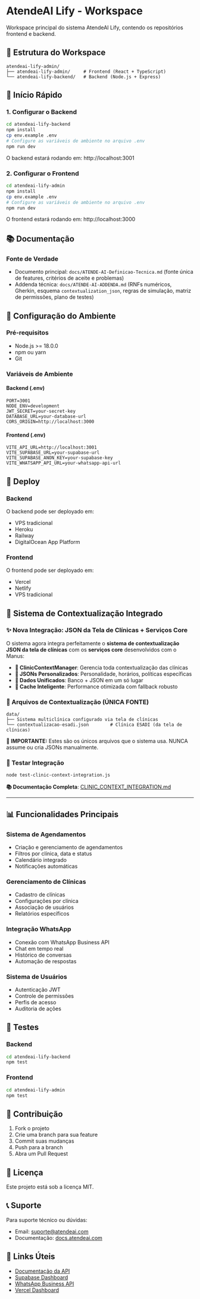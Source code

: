 # AtendeAI Lify - Workspace

Workspace principal do sistema AtendeAI Lify, contendo os repositórios frontend e backend.

## 📁 Estrutura do Workspace

```
atendeai-lify-admin/
├── atendeai-lify-admin/     # Frontend (React + TypeScript)
└── atendeai-lify-backend/   # Backend (Node.js + Express)
```

## 🚀 Início Rápido

### 1. Configurar o Backend

```bash
cd atendeai-lify-backend
npm install
cp env.example .env
# Configure as variáveis de ambiente no arquivo .env
npm run dev
```

O backend estará rodando em: http://localhost:3001

### 2. Configurar o Frontend

```bash
cd atendeai-lify-admin
npm install
cp env.example .env
# Configure as variáveis de ambiente no arquivo .env
npm run dev
```

O frontend estará rodando em: http://localhost:3000

## 📚 Documentação

### Fonte de Verdade

- Documento principal: `docs/ATENDE-AI-Definicao-Tecnica.md` (fonte única de features, critérios de aceite e problemas)
- Addenda técnica: `docs/ATENDE-AI-ADDENDA.md` (RNFs numéricos, Gherkin, esquema `contextualization_json`, regras de simulação, matriz de permissões, plano de testes)

## 🔧 Configuração do Ambiente

### Pré-requisitos

- Node.js >= 18.0.0
- npm ou yarn
- Git

### Variáveis de Ambiente

#### Backend (.env)
```env
PORT=3001
NODE_ENV=development
JWT_SECRET=your-secret-key
DATABASE_URL=your-database-url
CORS_ORIGIN=http://localhost:3000
```

#### Frontend (.env)
```env
VITE_API_URL=http://localhost:3001
VITE_SUPABASE_URL=your-supabase-url
VITE_SUPABASE_ANON_KEY=your-supabase-key
VITE_WHATSAPP_API_URL=your-whatsapp-api-url
```

## 🚀 Deploy

### Backend
O backend pode ser deployado em:
- VPS tradicional
- Heroku
- Railway
- DigitalOcean App Platform

### Frontend
O frontend pode ser deployado em:
- Vercel
- Netlify
- VPS tradicional

## 🔗 Sistema de Contextualização Integrado

### ✨ **Nova Integração: JSON da Tela de Clínicas + Serviços Core**
O sistema agora integra perfeitamente o **sistema de contextualização JSON da tela de clínicas** com os **serviços core** desenvolvidos com o Manus:

- **🏥 ClinicContextManager**: Gerencia toda contextualização das clínicas
- **📄 JSONs Personalizados**: Personalidade, horários, políticas específicas
- **🔗 Dados Unificados**: Banco + JSON em um só lugar
- **🚀 Cache Inteligente**: Performance otimizada com fallback robusto

### 📁 Arquivos de Contextualização (ÚNICA FONTE)
```
data/
├── Sistema multiclínica configurado via tela de clínicas
└── contextualizacao-esadi.json        # Clínica ESADI (da tela de clínicas)
```

**🎯 IMPORTANTE:** Estes são os únicos arquivos que o sistema usa. NUNCA assume ou cria JSONs manualmente.

### 🧪 Testar Integração
```bash
node test-clinic-context-integration.js
```

**📚 Documentação Completa**: [CLINIC_CONTEXT_INTEGRATION.md](./docs/CLINIC_CONTEXT_INTEGRATION.md)

---

## 📊 Funcionalidades Principais

### Sistema de Agendamentos
- Criação e gerenciamento de agendamentos
- Filtros por clínica, data e status
- Calendário integrado
- Notificações automáticas

### Gerenciamento de Clínicas
- Cadastro de clínicas
- Configurações por clínica
- Associação de usuários
- Relatórios específicos

### Integração WhatsApp
- Conexão com WhatsApp Business API
- Chat em tempo real
- Histórico de conversas
- Automação de respostas

### Sistema de Usuários
- Autenticação JWT
- Controle de permissões
- Perfis de acesso
- Auditoria de ações

## 🧪 Testes

### Backend
```bash
cd atendeai-lify-backend
npm test
```

### Frontend
```bash
cd atendeai-lify-admin
npm test
```

## 🤝 Contribuição

1. Fork o projeto
2. Crie uma branch para sua feature
3. Commit suas mudanças
4. Push para a branch
5. Abra um Pull Request

## 📄 Licença

Este projeto está sob a licença MIT.

## 📞 Suporte

Para suporte técnico ou dúvidas:
- Email: suporte@atendeai.com
- Documentação: [docs.atendeai.com](https://docs.atendeai.com)

## 🔗 Links Úteis

- [Documentação da API](http://localhost:3001/api/docs)
- [Supabase Dashboard](https://supabase.com/dashboard)
- [WhatsApp Business API](https://developers.facebook.com/docs/whatsapp)
- [Vercel Dashboard](https://vercel.com/dashboard)
